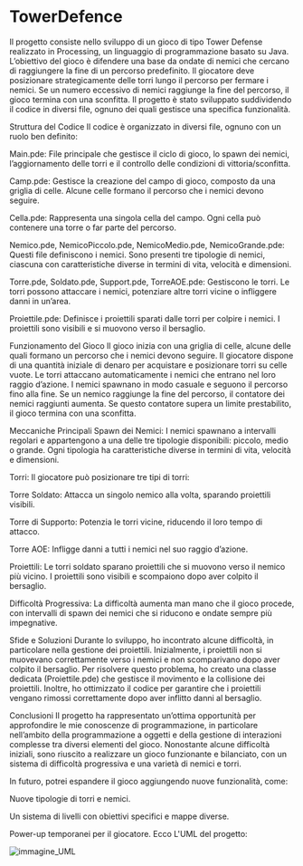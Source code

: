 # TowerDefence

Il progetto consiste nello sviluppo di un gioco di tipo Tower Defense realizzato in Processing, un linguaggio di programmazione basato su Java. L’obiettivo del gioco è difendere una base da ondate di nemici che cercano di raggiungere la fine di un percorso predefinito. Il giocatore deve posizionare strategicamente delle torri lungo il percorso per fermare i nemici. Se un numero eccessivo di nemici raggiunge la fine del percorso, il gioco termina con una sconfitta. Il progetto è stato sviluppato suddividendo il codice in diversi file, ognuno dei quali gestisce una specifica funzionalità.

Struttura del Codice
Il codice è organizzato in diversi file, ognuno con un ruolo ben definito:

Main.pde: File principale che gestisce il ciclo di gioco, lo spawn dei nemici, l’aggiornamento delle torri e il controllo delle condizioni di vittoria/sconfitta.

Camp.pde: Gestisce la creazione del campo di gioco, composto da una griglia di celle. Alcune celle formano il percorso che i nemici devono seguire.

Cella.pde: Rappresenta una singola cella del campo. Ogni cella può contenere una torre o far parte del percorso.

Nemico.pde, NemicoPiccolo.pde, NemicoMedio.pde, NemicoGrande.pde: Questi file definiscono i nemici. Sono presenti tre tipologie di nemici, ciascuna con caratteristiche diverse in termini di vita, velocità e dimensioni.

Torre.pde, Soldato.pde, Support.pde, TorreAOE.pde: Gestiscono le torri. Le torri possono attaccare i nemici, potenziare altre torri vicine o infliggere danni in un’area.

Proiettile.pde: Definisce i proiettili sparati dalle torri per colpire i nemici. I proiettili sono visibili e si muovono verso il bersaglio.

Funzionamento del Gioco
Il gioco inizia con una griglia di celle, alcune delle quali formano un percorso che i nemici devono seguire. Il giocatore dispone di una quantità iniziale di denaro per acquistare e posizionare torri su celle vuote. Le torri attaccano automaticamente i nemici che entrano nel loro raggio d’azione. I nemici spawnano in modo casuale e seguono il percorso fino alla fine. Se un nemico raggiunge la fine del percorso, il contatore dei nemici raggiunti aumenta. Se questo contatore supera un limite prestabilito, il gioco termina con una sconfitta.

Meccaniche Principali
Spawn dei Nemici: I nemici spawnano a intervalli regolari e appartengono a una delle tre tipologie disponibili: piccolo, medio o grande. Ogni tipologia ha caratteristiche diverse in termini di vita, velocità e dimensioni.

Torri: Il giocatore può posizionare tre tipi di torri:

Torre Soldato: Attacca un singolo nemico alla volta, sparando proiettili visibili.

Torre di Supporto: Potenzia le torri vicine, riducendo il loro tempo di attacco.

Torre AOE: Infligge danni a tutti i nemici nel suo raggio d’azione.

Proiettili: Le torri soldato sparano proiettili che si muovono verso il nemico più vicino. I proiettili sono visibili e scompaiono dopo aver colpito il bersaglio.

Difficoltà Progressiva: La difficoltà aumenta man mano che il gioco procede, con intervalli di spawn dei nemici che si riducono e ondate sempre più impegnative.

Sfide e Soluzioni
Durante lo sviluppo, ho incontrato alcune difficoltà, in particolare nella gestione dei proiettili. Inizialmente, i proiettili non si muovevano correttamente verso i nemici e non scomparivano dopo aver colpito il bersaglio. Per risolvere questo problema, ho creato una classe dedicata (Proiettile.pde) che gestisce il movimento e la collisione dei proiettili. Inoltre, ho ottimizzato il codice per garantire che i proiettili vengano rimossi correttamente dopo aver inflitto danni al bersaglio.

Conclusioni
Il progetto ha rappresentato un’ottima opportunità per approfondire le mie conoscenze di programmazione, in particolare nell’ambito della programmazione a oggetti e della gestione di interazioni complesse tra diversi elementi del gioco. Nonostante alcune difficoltà iniziali, sono riuscito a realizzare un gioco funzionante e bilanciato, con un sistema di difficoltà progressiva e una varietà di nemici e torri.

In futuro, potrei espandere il gioco aggiungendo nuove funzionalità, come:

Nuove tipologie di torri e nemici.

Un sistema di livelli con obiettivi specifici e mappe diverse.

Power-up temporanei per il giocatore.
Ecco L'UML del progetto:



![immagine_UML](https://github.com/user-attachments/assets/f7385ac9-052a-430f-9816-ccc878a86bd1)
